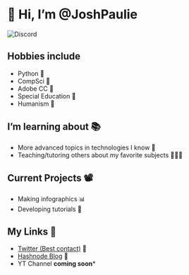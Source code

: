 # 👋 Hi, I’m @JoshPaulie

![Discord](https://img.shields.io/discord/911988376771657789?color=9fe2bf&label=Discord&logo=Bexli%27s%20PySchool&logoColor=9fe2bf)

## Hobbies include
* Python 🐍 
* CompSci 🤖
* Adobe CC 🎨
* Special Education 🤝
* Humanism 🧬

## I’m learning about 📚
* More advanced topics in technologies I know 💭
* Teaching/tutoring others about my favorite subjects 👨🏼‍🏫

## Current Projects 📽
* Making infographics 📊
* Developing tutorials 📸

## My Links 🏡
- [Twitter (Best contact)](https://mobile.twitter.com/itsbexli) 🐣
- [Hashnode Blog](https://bexli.hashnode.dev/) 📝
- YT Channel **coming soon***
